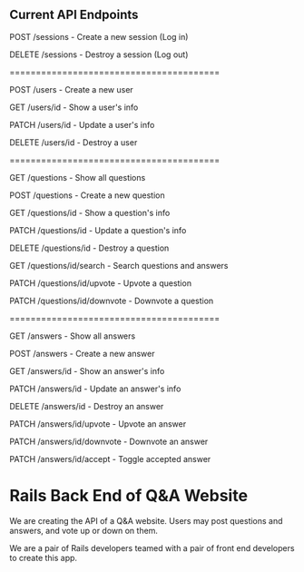 ## Current API Endpoints

POST /sessions - Create a new session (Log in)

DELETE /sessions - Destroy a session (Log out)

========================================

POST /users - Create a new user

GET /users/id - Show a user's info

PATCH /users/id - Update a user's info

DELETE /users/id - Destroy a user

========================================

GET /questions - Show all questions

POST /questions - Create a new question

GET /questions/id - Show a question's info

PATCH /questions/id - Update a question's info

DELETE /questions/id - Destroy a question

GET /questions/id/search - Search questions and answers

PATCH /questions/id/upvote - Upvote a question

PATCH /questions/id/downvote - Downvote a question

========================================

GET /answers - Show all answers

POST /answers - Create a new answer

GET /answers/id - Show an answer's info

PATCH /answers/id - Update an answer's info

DELETE /answers/id - Destroy an answer

PATCH /answers/id/upvote - Upvote an answer

PATCH /answers/id/downvote - Downvote an answer

PATCH /answers/id/accept - Toggle accepted answer

# Rails Back End of Q&A Website

We are creating the API of a Q&A website. Users may post questions and answers, and vote up or down on them.

We are a pair of Rails developers teamed with a pair of front end developers to create this app.
